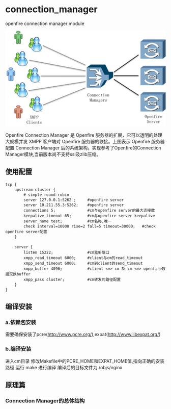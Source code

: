 connection_manager
==================

openfire connection manager module

![connection manager architecture](docs/architecture.png "Architecture")

Openfire Connection Manager 是 Openfire 服务器的扩展，它可以透明的处理大规模并发 XMPP 客户端对 Openfire 服务器的联接。上图表示 Openfire 服务器配置 Connection Manager 后的系统架构。实现参考了Openfire的Connection Manager模块,当前版本尚不支持ssl及zlib压缩。

使用配置
-------------------

	tcp {
		upstream cluster {
			# simple round-robin
			server 127.0.0.1:5262 ;		#openfire server
			server 10.211.55.3:5262;	#openfire server
			connections 5;				#cm与openfire server的最大连接数
			keepalive_timeout 65;		#cm与openfire server keepalive
			server_name test;			#cm名称,唯一
			check interval=10000 rise=2 fall=5 timeout=30000;	#check openfire server配置
		}
	
		server {
			listen 15222;				#cm监听端口
			xmpp_read_timeout 6000;		#client与cm的read_timeout
			xmpp_send_timeout 6000;		#cm到client的send_timeout
			xmpp_buffer 4096;			#client <=> cm 及 cm <=> openfire数据交换buffer
			xmpp_pass cluster;			#cm转发的路径配置
		}
	}


编译安装
-------------------
### a.依赖包安装<br />
需要确保安装了pcre(http://www.pcre.org/),expat(http://www.libexpat.org/)

### b.编译安装<br />
进入cm目录
修改Makefile中的PCRE_HOME和EXPAT_HOME值,指向正确的安装路径
运行 make 进行编译
编译后的目标文件为./objs/nginx

原理篇
-------------------
### Connection Manager的总体结构<br />
